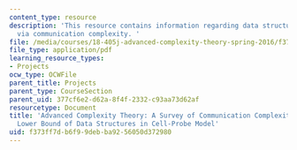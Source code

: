 ```yaml
---
content_type: resource
description: 'This resource contains information regarding data structure lower bounds
  via communication complexity. '
file: /media/courses/18-405j-advanced-complexity-theory-spring-2016/f373ff7db6f99debba9256050d372980_MIT18_405JS16_Data_Struc.pdf
file_type: application/pdf
learning_resource_types:
- Projects
ocw_type: OCWFile
parent_title: Projects
parent_type: CourseSection
parent_uid: 377cf6e2-d62a-8f4f-2332-c93aa73d62af
resourcetype: Document
title: 'Advanced Complexity Theory: A Survey of Communication Complexity for Proving
  Lower Bound of Data Structures in Cell-Probe Model'
uid: f373ff7d-b6f9-9deb-ba92-56050d372980
---
```

